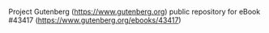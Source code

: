 Project Gutenberg (https://www.gutenberg.org) public repository for eBook #43417 (https://www.gutenberg.org/ebooks/43417)
